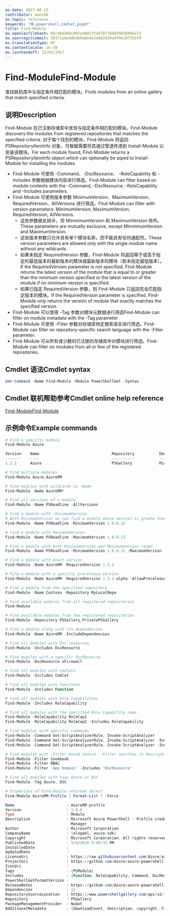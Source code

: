 ```yaml
---
ms.date: 2017-06-12
contributor: manikb
ms.topic: reference
keywords: "库,powershell,cmdlet,psget"
title: Find-Module
ms.openlocfilehash: 65c466909c007ed08c3fa978f78483983b00ba73
ms.sourcegitcommit: 58371abe9db4b9a0e4e1eb82d39a9f9e187355f9
ms.translationtype: HT
ms.contentlocale: zh-CN
ms.lasthandoff: 12/05/2017
---
```

# <a name="find-module"></a><span data-ttu-id="bf147-103">Find-Module</span><span class="sxs-lookup"><span data-stu-id="bf147-103">Find-Module</span></span>
<span data-ttu-id="bf147-104">查找联机库中与指定条件相匹配的模块。</span><span class="sxs-lookup"><span data-stu-id="bf147-104">Finds modules from an online gallery that match specified criteria.</span></span>

## <a name="description"></a><span data-ttu-id="bf147-105">说明</span><span class="sxs-lookup"><span data-stu-id="bf147-105">Description</span></span>
<span data-ttu-id="bf147-106">Find-Module 在已注册存储库中发现与指定条件相匹配的模块。</span><span class="sxs-lookup"><span data-stu-id="bf147-106">Find-Module discovers the modules from registered repositories that matches the specified criteria.</span></span>
<span data-ttu-id="bf147-107">对于每个找到的模块，Find-Module 将返回 PSRepositoryItemInfo 对象，可根据需要将其通过管道传递到 Install-Module 以安装该模块。</span><span class="sxs-lookup"><span data-stu-id="bf147-107">For each module found, Find-Module returns a PSRepositoryItemInfo object which can optionally be piped to Install-Module for installing the modules.</span></span>

- <span data-ttu-id="bf147-108">Find-Module 可使用 -Command、-DscResource、 -RoleCapability 和 -Includes 参数根据模块内容进行筛选。</span><span class="sxs-lookup"><span data-stu-id="bf147-108">Find-Module can filter based on module contents with the -Command, -DscResource, -RoleCapability and -Includes parameters.</span></span>
- <span data-ttu-id="bf147-109">Find-Module 可使用版本参数 MinimumVersion、MaximumVersion、RequiredVersion、AllVersions 进行筛选。</span><span class="sxs-lookup"><span data-stu-id="bf147-109">Find-Module can filter with version parameters: MinimumVersion, MaximumVersion, RequiredVersion, AllVersions.</span></span>
  - <span data-ttu-id="bf147-110">这些参数彼此排斥，但 MinmimumVersion 和 MaximumVersion 除外。</span><span class="sxs-lookup"><span data-stu-id="bf147-110">These parameters are mutually exclusive, except MinmimumVersion and MaximumVersion.</span></span>
  - <span data-ttu-id="bf147-111">这些版本参数只允许具有单个模块名称，而不能具有任何通配符。</span><span class="sxs-lookup"><span data-stu-id="bf147-111">These version parameters are allowed only with the single module name without any wildcards.</span></span>
  - <span data-ttu-id="bf147-112">如果未指定 RequiredVersion 参数，Find-Module 将返回等于或高于指定的最低版本的最新版本的模块或最新版本的模块（若未指定最低版本）。</span><span class="sxs-lookup"><span data-stu-id="bf147-112">If the RequiredVersion parameter is not specified, Find-Module returns the latest version of the module that is equal to or greater than the minimum version specified or the latest version of the module if no minimum version is specified.</span></span> 
  - <span data-ttu-id="bf147-113">如果已指定 RequiredVersion 参数，则 Find-Module 只返回完全匹配指定版本的模块。</span><span class="sxs-lookup"><span data-stu-id="bf147-113">If the RequiredVersion parameter is specified, Find-Module only returns the version of module that exactly matches the specified version.</span></span>
- <span data-ttu-id="bf147-114">Find-Module 可以使用 -Tag 参数对模块元数据进行筛选</span><span class="sxs-lookup"><span data-stu-id="bf147-114">Find-Module can filter on module metadata with the -Tag parameter</span></span>
- <span data-ttu-id="bf147-115">Find-Module 可使用 -Filter 参数对存储库特定搜索语言进行筛选。</span><span class="sxs-lookup"><span data-stu-id="bf147-115">Find-Module can filter on repository-specific search language with the -Filter parameter.</span></span>
- <span data-ttu-id="bf147-116">Find-Module 可从所有或少数的已注册的存储库中对模块进行筛选。</span><span class="sxs-lookup"><span data-stu-id="bf147-116">Find-Module can filter on modules from all or few of the registered repositories.</span></span>

## <a name="cmdlet-syntax"></a><span data-ttu-id="bf147-117">Cmdlet 语法</span><span class="sxs-lookup"><span data-stu-id="bf147-117">Cmdlet syntax</span></span>
```powershell
Get-Command -Name Find-Module -Module PowerShellGet -Syntax
```

## <a name="cmdlet-online-help-reference"></a><span data-ttu-id="bf147-118">Cmdlet 联机帮助参考</span><span class="sxs-lookup"><span data-stu-id="bf147-118">Cmdlet online help reference</span></span>

[<span data-ttu-id="bf147-119">Find-Module</span><span class="sxs-lookup"><span data-stu-id="bf147-119">Find-Module</span></span>](http://go.microsoft.com/fwlink/?LinkID=398574)

## <a name="example-commands"></a><span data-ttu-id="bf147-120">示例命令</span><span class="sxs-lookup"><span data-stu-id="bf147-120">Example commands</span></span>
```powershell
# Find a specific module
Find-Module Azure

Version    Name                                Repository           Description
-------    ----                                ----------           -----------
1.3.2      Azure                               PSGallery            Microsoft Azure PowerShell - Service Management

# Find multiple modules
Find-Module Azure,AzureRM

# Find modules with wildcards in -Name
Find-Module -Name AzureRM*

# Find all versions of a module
Find-Module -Name PSReadline -AllVersions

# Find a module with -MinimumVersion. 
# With MinimumVersion we can find a module whose version is greate than or equal to the specified MinimumVersion value.
Find-Module -Name PSReadline -MinimumVersion 1.0.0.12

# Find a module with MaximumVersion
Find-Module -Name PSReadline -MaximumVersion 1.0.0.13

# Find a module with both MinimumVersion and MaximumVersion range.
Find-Module -Name PSReadline -MinimumVersion 1.0.0.12 -MaximumVersion 1.0.0.13

# Find a module with exact version
Find-Module -Name AzureRM -RequiredVersion 1.3.2

# Find a module with a specific prerelease version
Find-Module -Name AzureRM -RequiredVersion 1.3.2-alpha -AllowPrerelease

# Find a module from the specified repository
Find-Module -Name Contoso -Repository MyLocalRepo

# Find available modules from all registered repositories
Find-Module

# Find available modules from few registered repositories
Find-Module -Repository PSGallery,PrivatePSGallery

# Find a module along with its dependencies
Find-Module -Name AzureRM -IncludeDependencies

# Find all modules with Dsc resources
Find-Module -Includes DscResource

# Find modules with a specific DscResource
Find-Module -DscResource xFirewall

# Find all modules with cmdlets
Find-Module -Includes Cmdlet

# Find all modules with functions
Find-Module -Includes Function

# Find all modules with Role Capabilities
Find-Module -Includes RoleCapability

# Find all modules with the specified Role Capability name
Find-Module -RoleCapability RoleCap1
Find-Module -RoleCapability RoleCap2 -Includes RoleCapability

# Find modules with specific commands
Find-Module -Command Get-ScriptAnalyzerRule, Invoke-ScriptAnalyzer
Find-Module -Command Get-ScriptAnalyzerRule, Invoke-ScriptAnalyzer -Includes Cmdlet
Find-Module -Command Get-ScriptAnalyzerRule, Invoke-ScriptAnalyzer -Includes Function

# Find modules with -Filter based search. -Filter searches in description and names
Find-Module -Filter Cookbook
Find-Module -Filter RBAC
Find-Module -Filter 'App Domain' -Includes 'DscResource'

# Find all modules with tags Azure or DSC
Find-Module -Tag Azure, DSC

# Properties of Find-Module returned object
Find-Module AzureRM.Profile | Format-List * -Force

Name                       : AzureRM.profile
Version                    : 1.0.8
Type                       : Module
Description                : Microsoft Azure PowerShell - Profile credential management cmdlets for Azure Resource
                             Manager
Author                     : Microsoft Corporation
CompanyName                : {elogeel, azure-sdk}
Copyright                  : Microsoft Corporation. All rights reserved.
PublishedDate              : 5/4/2016 9:40:33 PM
InstalledDate              :
UpdatedDate                :
LicenseUri                 : https://raw.githubusercontent.com/Azure/azure-powershell/dev/LICENSE.txt
ProjectUri                 : https://github.com/Azure/azure-powershell
IconUri                    :
Tags                       : {PSModule}
Includes                   : {Function, RoleCapability, Command, DscResource...}
PowerShellGetFormatVersion :
ReleaseNotes               : https://github.com/Azure/azure-powershell/blob/dev/ChangeLog.md
Dependencies               : {}
RepositorySourceLocation   : https://www.powershellgallery.com/api/v2/
Repository                 : PSGallery
PackageManagementProvider  : NuGet
AdditionalMetadata         : {downloadCount, description, copyright, FileList...}

```

